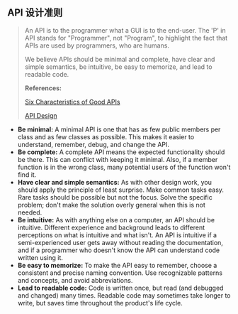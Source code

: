 ## API 设计准则

> An API is to the programmer what a GUI is to the end-user. The 'P' in API stands for "Programmer", not "Program", to highlight the fact that APIs are used by programmers, who are humans.
>
> We believe APIs should be minimal and complete, have clear and simple semantics, be intuitive, be easy to memorize, and lead to readable code.
>
> **References:**
>
> [Six Characteristics of Good APIs](https://doc.qt.io/archives/qq/qq13-apis.html#sixcharacteristicsofgoodapis)
>
> [API Design](https://people.mpi-inf.mpg.de/~jblanche/api-design.pdf)

- **Be minimal:** A minimal API is one that has as few public members per class and as few classes as possible. This makes it easier to understand, remember, debug, and change the API.
- **Be complete:** A complete API means the expected functionality should be there. This can conflict with keeping it minimal. Also, if a member function is in the wrong class, many potential users of the function won't find it.
- **Have clear and simple semantics:** As with other design work, you should apply the principle of least surprise. Make common tasks easy. Rare tasks should be possible but not the focus. Solve the specific problem; don't make the solution overly general when this is not needed. 
- **Be intuitive:** As with anything else on a computer, an API should be intuitive. Different experience and background leads to different perceptions on what is intuitive and what isn't. An API is intuitive if a semi-experienced user gets away without reading the documentation, and if a programmer who doesn't know the API can understand code written using it.
- **Be easy to memorize:** To make the API easy to remember, choose a consistent and precise naming convention. Use recognizable patterns and concepts, and avoid abbreviations.
- **Lead to readable code:** Code is written once, but read (and debugged and changed) many times. Readable code may sometimes take longer to write, but saves time throughout the product's life cycle.